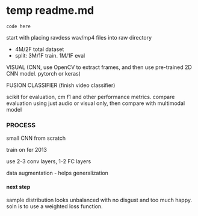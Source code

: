 # temp readme.md
    code here

start with placing ravdess wav/mp4 files into raw directory  
- 4M/2F total dataset
- split: 3M/1F train. 1M/1F eval


VISUAL (CNN, use OpenCV to extract frames, and then use pre-trained 2D CNN model. pytorch or keras)

FUSION CLASSIFIER (finish video classifier)

scikit for evaluation, cm f1 and other performance metrics. compare evaluation using just audio or visual only, then compare with multimodal model

### PROCESS
small CNN from scratch 

train on fer 2013 

use 2-3 conv layers, 1-2 FC layers 

data augmentation - helps generalization 

#### next step
sample distribution looks unbalanced with no disgust and too much happy. soln is to use a weighted loss function.
